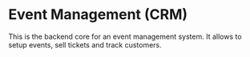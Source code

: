 # Event Management (CRM)
This is the backend core for an event management system.
It allows to setup events, sell tickets and track customers.
